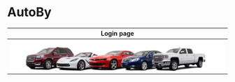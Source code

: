# AutoBy
| Login page | 
| ------------ | 
|<img src="https://github.com/melvin-rulit/First-Crm/blob/master/public/images/AutoBy.png">|

